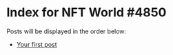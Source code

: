 # Index for NFT World #4850
Posts will be displayed in the order below:

- [Your first post](./001-first.md)

